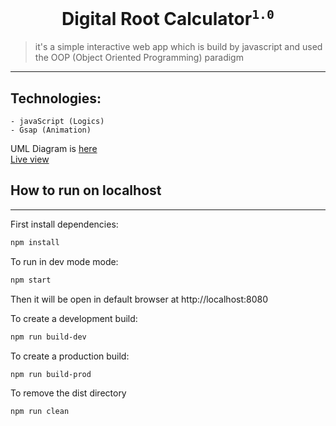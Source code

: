 <h1 align="center">Digital Root Calculator<sup><code>1.0</code></sup></h1>

> it's a simple interactive web app which is build by javascript and used the OOP (Object Oriented Programming) paradigm

---

## Technologies:

    - javaScript (Logics)
    - Gsap (Animation)

UML Diagram is [here](https://app.diagrams.net/?src=about#Hfahimfaisaal%2FdigitalRootCalculator%2Fmaster%2FUML.drawio)
<br />
[Live view](https://digitalroot.netlify.app/)

## How to run on localhost

---

First install dependencies:

```sh
npm install
```

To run in dev mode mode:

```sh
npm start
```

Then it will be open in default browser at http://localhost:8080

To create a development build:

```sh
npm run build-dev
```

To create a production build:

```sh
npm run build-prod
```

To remove the dist directory

```sh
npm run clean
```
